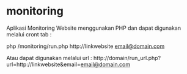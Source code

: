 monitoring
==========

Aplikasi Monitoring Website menggunakan PHP dan dapat digunakan melalui cront tab :

php /monitoring/run.php http://linkwebsite email@domain.com

Atau dapat digunakan melalui url :
http://domain/run_url.php?url=http://linkwebsite&email=email@domain.com

